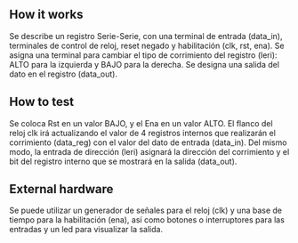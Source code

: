 <!---

This file is used to generate your project datasheet. Please fill in the information below and delete any unused
sections.

You can also include images in this folder and reference them in the markdown. Each image must be less than
512 kb in size, and the combined size of all images must be less than 1 MB.
-->

## How it works

Se describe un registro Serie-Serie, con una terminal de entrada (data_in), terminales de control de reloj, reset negado y habilitación (clk, rst, ena). Se asigna una terminal para cambiar el tipo de corrimiento del registro (leri): ALTO para la izquierda y BAJO para la derecha. Se designa una salida del dato en el registro (data_out).

## How to test

Se coloca Rst en un valor BAJO, y el Ena en un valor ALTO. El flanco del reloj clk irá actualizando el valor de 4 registros internos que realizarán el corrimiento (data_reg) con el valor del dato de entrada (data_in). Del mismo modo, la entrada de dirección (leri) asignará la dirección del corrimiento y el bit del registro interno que se mostrará en la salida (data_out).

## External hardware

Se puede utilizar un generador de señales para el reloj (clk) y una base de tiempo para la habilitación (ena), así como botones o interruptores para las entradas y un led para visualizar la salida.
